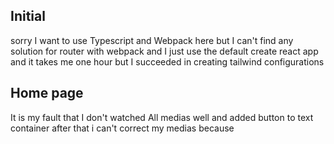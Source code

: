## Initial
  sorry I want to use Typescript and Webpack here but I can't find any solution for router with webpack and I just use the default create react app and it takes me one hour
  but I succeeded in creating tailwind configurations
## Home page
  It is my fault that I don't watched All medias well and added button to text container after that i can't correct my medias because
## 